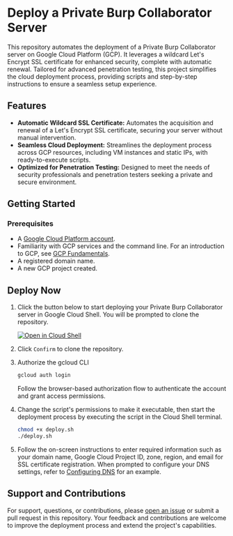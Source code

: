 # Deploy a Private Burp Collaborator Server
This repository automates the deployment of a Private Burp Collaborator server on Google Cloud Platform (GCP). It leverages a wildcard Let's Encrypt SSL certificate for enhanced security, complete with automatic renewal. Tailored for advanced penetration testing, this project simplifies the cloud deployment process, providing scripts and step-by-step instructions to ensure a seamless setup experience.

## Features
- **Automatic Wildcard SSL Certificate:** Automates the acquisition and renewal of a Let's Encrypt SSL certificate, securing your server without manual intervention.  
- **Seamless Cloud Deployment:** Streamlines the deployment process across GCP resources, including VM instances and static IPs, with ready-to-execute scripts.  
- **Optimized for Penetration Testing:** Designed to meet the needs of security professionals and penetration testers seeking a private and secure environment.  

## Getting Started


### Prerequisites

- A [Google Cloud Platform account](https://cloud.google.com/).
- Familiarity with GCP services and the command line. For an introduction to GCP, see [GCP Fundamentals](https://cloud.google.com/docs/overview).
- A registered domain name.
- A new GCP project created.

## Deploy Now

1. Click the button below to start deploying your Private Burp Collaborator server in Google Cloud Shell. You will be prompted to clone the repository.  

   [![Open in Cloud Shell](https://gstatic.com/cloudssh/images/open-btn.svg)](https://shell.cloud.google.com/cloudshell/editor?cloudshell_git_repo=https://github.com/marksowell/burp-collaborator-deploy.git&show=terminal)
3. Click `Confirm` to clone the repository.
4. Authorize the gcloud CLI
   ```bash
   gcloud auth login
   ```
   Follow the browser-based authorization flow to authenticate the account and grant access permissions.
5. Change the script's permissions to make it executable, then start the deployment process by executing the script in the Cloud Shell terminal.  
   ```bash
   chmod +x deploy.sh
   ./deploy.sh
   ```
6. Follow the on-screen instructions to enter required information such as your domain name, Google Cloud Project ID, zone, region, and email for SSL certificate registration. When prompted to configure your DNS settings, refer to [Configuring DNS](https://medium.com/p/e4c98e046c00#a4d2) for an example.


## Support and Contributions
For support, questions, or contributions, please [open an issue](https://github.com/marksowell/burp-collaborator-deploy/issues) or submit a pull request in this repository. Your feedback and contributions are welcome to improve the deployment process and extend the project's capabilities.
